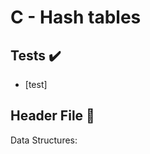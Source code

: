 # C - Hash tables


## Tests :heavy_check_mark:

* [test]

## Header File :file_folder:

Data Structures:
```
